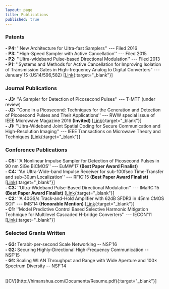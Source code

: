 ```yaml
---
layout: page
title: Publications
published: true
---
```


### Patents

**- P4:** ''New Architecture for Ultra-fast Samplers'' --- Filed 2016<br>
**- P3:** ''High-Speed Sampler with Active Cancellation'' --- Filed 2015<br>
**- P2:** ''Ultra-wideband Pulse-based Directional Modulation'' --- Filed 2013<br>
**- P1:** ''Systems and Methods for Active Cancellation for Improving Isolation of Transmission Gates in High-frequency Analog to Digital Converters” --- January'15 (US14/596,582) [[Link](https://www.google.com/patents/US9246505){:target="_blank"}]<br>


### Journal Publications

**- J3:** ''A Sampler for Detection of Picosecond Pulses'' --- T-MTT (under review)<br>
**- J2:** ''Gone in a Picosecond: Techniques for the Generation and Detection of Picosecond Pulses and Their Applications'' ---  RWW special issue of IEEE Microwave Magazine 2016  **(Invited)** [[Link](http://ieeexplore.ieee.org/stamp/stamp.jsp?arnumber=7741026){:target="_blank"}]<br>
**- J1:** ''Ultra-Wideband Joint Spatial Coding for Secure Communication and High-Resolution Imaging'' ---  IEEE Transactions on Microwave Theory and Techniques [[Link](http://ieeexplore.ieee.org/document/7862246/){:target="_blank"}]<br>


### Conference Publications

**- C5:** ''A Nonlinear Impulse Sampler for Detection of Picosecond Pulses in 90 nm SiGe BiCMOS'' --- EuMW'17  **(Best Paper Award Finalist)**  <br>
**- C4:** ''An Ultra-Wide-band Impulse Receiver for sub-100fsec Time-Transfer and sub-30μm Localization'' --- RFIC'15  **(Best Paper Award Finalist)** [[Link](http://ieeexplore.ieee.org/xpl/articleDetails.jsp?arnumber=7444359&newsearch=true&queryText=H.%20Aggrawal){:target="_blank"}]<br>
**- C3:** ''Ultra-Wideband Pulse-Based Directional Modulation'' --- IMaRC'15  **(Best Paper Award Finalist)** [[Link](http://ieeexplore.ieee.org/xpl/articleDetails.jsp?arnumber=7411369&newsearch=true&queryText=H.%20Aggrawal){:target="_blank"}]<br>
**- C2:** ''A 40GS/s Track-and-Hold Amplifier with 62dB SFDR3 in 45nm CMOS SOI'' --- IMS'14  **(Honorable Mention)** [[Link](http://ieeexplore.ieee.org/xpl/articleDetails.jsp?arnumber=6848630&newsearch=true&queryText=H.%20Aggrawal){:target="_blank"}]<br>
**- C1:** ''Model Predictive Control Based Selective Harmonic Mitigation Technique for Multilevel Cascaded H-bridge Converters'' --- IECON'11 [[Link](http://ieeexplore.ieee.org/xpl/abstractAuthors.jsp?arnumber=6120037&newsearch=true&queryText=H.%20Aggrawal){:target="_blank"}]<br>

### Selected Grants Written

**- G3:** Terabit-per-second Scale Networking -- NSF’16<br>
**- G2:** Securing Highly-Directional High-Frequency Communication -- NSF’15<br>
**- G1:** Scaling WLAN Throughput and Range with Wide Aperture and 100× Spectrum Diversity -- NSF’14<br>

<br>
 [[CV](http://himanshua.com/Documents/Resume.pdf){:target="_blank"}]
 <br>